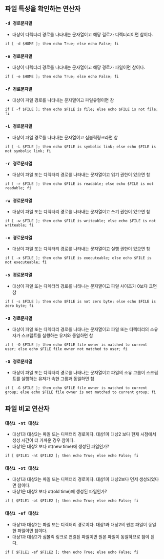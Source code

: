 ## 파일 특성을 확인하는 연산자
### `-d 경로문자열`
- 대상이 디렉터리 경로를 나타내는 문자열이고 해당 결로가 디렉터리이면 참이다.
```
if [ -d $HOME ]; then echo True; else echo False; fi
```

### `-e 경로문자열`
- 대상이 디렉터리 경로를 나타내는 문자열이고 해당 경로가 파일이면 참이다.
```
if [ -e $HOME ]; then echo True; else echo False; fi
```

### `-f 경로문자열`
- 대상이 파일 경로를 나타내는 문자열이고 파일유형이면 참
```
if [ -f $FILE ]; then echo $FILE is file; else echo $FILE is not file; fi
```

### `-L 경로문자열`
- 대상이 파일 경로를 나타내는 문자열이고  심볼릭링크라면 참
```
if [ -L $FILE ]; then echo $FILE is symbolic link; else echo $FILE is not symbolic link; fi
```

### `-r 경로문자열`
- 대상이 파일 또는 디렉터리 경로를 나타내는 문자열이고 읽기 권한이 있으면 참 
```
if [ -r $FILE ]; then echo $FILE is readable; else echo $FILE is not readable; fi
```

### `-w 경로문자열`
- 대상이 파일 또는 디렉터리 경로를 나타내는 문자열이고 쓰기 권한이 있으면 참 
```
if [ -w $FILE ]; then echo $FILE is writeable; else echo $FILE is not writeable; fi
```

### `-x 경로문자열`
- 대상이 파일 또는 디렉터리 경로를 나타내는 문자열이고 실행 권한이 있으면 참 
```
if [ -x $FILE ]; then echo $FILE is executeable; else echo $FILE is not executeable; fi
```

### `-s 경로문자열`
- 대상이 파일 또는 디렉터리 경로를 나태나는 문자열이고 파일 사이즈가 0보다 크면 참
```
if [ -s $FILE ]; then echo $FILE is not zero byte; else echo $FILE is zero byte; fi
```

### `-O 경로문자열`
- 대상이 파일 또는 디렉터리 경로를 나태나는 문자열이고 파일 또는 디렉터리의 소유자가 스크립트를 실행하는 유저와 동일하면 참
```
if [ -O $FILE ]; then echo $FILE file owner is matched to current user; else echo $FILE file owner not matched to user; fi
```

### `-G 경로문자열`
- 대상이 파일 또는 디렉터리 경로를 나태나는 문자열이고 파일의 소유 그룹이 스크립트를 실행하는 유저가 속한 그룹과 동일하면 참
```
if [ -G $FILE ]; then echo $FILE file owner is matched to current group; else echo $FILE file owner is not matched to current group; fi
```

## 파일 비교 연산자
### `대상1 -nt 대상2`
- 대상1과 대상2는 파일 또는 디렉터리 경로이다. 대상1이 대상2 보다 현재 시점에서 생성 시간이 더 가까운 경우 참이다.
- 대상1은 대상2 보다 nt(new time)에 생성된 파일인가?
```
if [ $FILE1 -nt $FILE2 ]; then echo True; else echo False; fi
```

### `대상1 -ot 대상2`
- 대상1과 대상2는 파일 또는 디렉터리 경로이다. 대상1이 대상2보다 먼저 생성되었다면 참이다.
- 대상1은 대상2 보다 ot(old time)에 생성된 파일인가?
```
if [ $FILE1 -ot $FILE2 ]; then echo True; else echo False; fi
```

### `대상1 -ef 대상2`
- 대상1과 대상2는 파일 또는 디렉터리 경로이다. 대상1과 대상2의 원본 파일이 동일한 파일이면 참이다.
- 대상1과 대상2가 심볼릭 링크로 연결된 파일이면 원본 파일이 동일하므로 참이 된다.
```
if [ $FILE1 -ef $FILE2 ]; then echo True; else echo False; fi
```